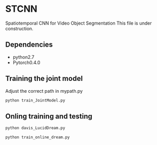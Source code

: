 # STCNN
Spatiotemporal CNN for Video Object Segmentation
This file is under construction.

## Dependencies
* python2.7
* Pytorch0.4.0


## Training the joint model
Adjust the correct path in mypath.py
```bash
python train_JointModel.py
```
## Onling training and testing

```bash
python davis_LucidDream.py
```
```bash
python train_online_dream.py
```
